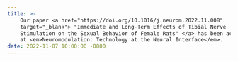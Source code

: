 ```yaml
---
title: >-
    Our paper <a href="https://doi.org/10.1016/j.neurom.2022.11.008" 
    target="_blank"> "Immediate and Long-Term Effects of Tibial Nerve 
    Stimulation on the Sexual Behavior of Female Rats" </a> has been aceepted for publication 
    at <em>Neuromodulation: Technology at the Neural Interface</em>.
date: 2022-11-07 10:00:00 -0800
---
```

